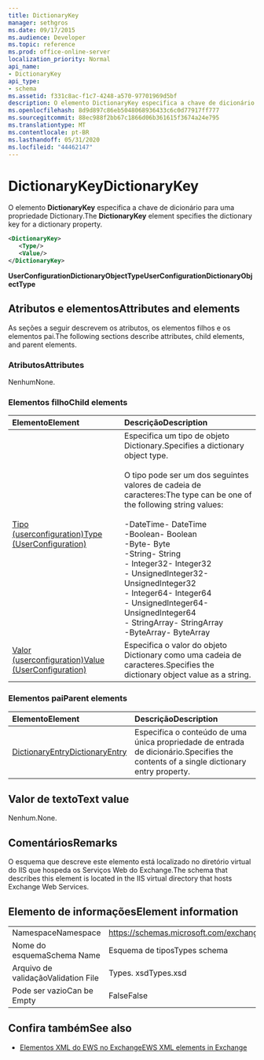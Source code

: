 ```yaml
---
title: DictionaryKey
manager: sethgros
ms.date: 09/17/2015
ms.audience: Developer
ms.topic: reference
ms.prod: office-online-server
localization_priority: Normal
api_name:
- DictionaryKey
api_type:
- schema
ms.assetid: f331c8ac-f1c7-4248-a570-97701969d5bf
description: O elemento DictionaryKey especifica a chave de dicionário para uma propriedade Dictionary.
ms.openlocfilehash: 8d9d897c86eb5048068936433c6c0d77917ff777
ms.sourcegitcommit: 88ec988f2bb67c1866d06b361615f3674a24e795
ms.translationtype: MT
ms.contentlocale: pt-BR
ms.lasthandoff: 05/31/2020
ms.locfileid: "44462147"
---
```

# <a name="dictionarykey"></a><span data-ttu-id="07030-103">DictionaryKey</span><span class="sxs-lookup"><span data-stu-id="07030-103">DictionaryKey</span></span>

<span data-ttu-id="07030-104">O elemento **DictionaryKey** especifica a chave de dicionário para uma propriedade Dictionary.</span><span class="sxs-lookup"><span data-stu-id="07030-104">The **DictionaryKey** element specifies the dictionary key for a dictionary property.</span></span> 
  
```xml
<DictionaryKey>
   <Type/>
   <Value/>
</DictionaryKey>
```

 <span data-ttu-id="07030-105">**UserConfigurationDictionaryObjectType**</span><span class="sxs-lookup"><span data-stu-id="07030-105">**UserConfigurationDictionaryObjectType**</span></span>
## <a name="attributes-and-elements"></a><span data-ttu-id="07030-106">Atributos e elementos</span><span class="sxs-lookup"><span data-stu-id="07030-106">Attributes and elements</span></span>

<span data-ttu-id="07030-107">As seções a seguir descrevem os atributos, os elementos filhos e os elementos pai.</span><span class="sxs-lookup"><span data-stu-id="07030-107">The following sections describe attributes, child elements, and parent elements.</span></span>
  
### <a name="attributes"></a><span data-ttu-id="07030-108">Atributos</span><span class="sxs-lookup"><span data-stu-id="07030-108">Attributes</span></span>

<span data-ttu-id="07030-109">Nenhum</span><span class="sxs-lookup"><span data-stu-id="07030-109">None.</span></span>
  
### <a name="child-elements"></a><span data-ttu-id="07030-110">Elementos filho</span><span class="sxs-lookup"><span data-stu-id="07030-110">Child elements</span></span>

|<span data-ttu-id="07030-111">**Elemento**</span><span class="sxs-lookup"><span data-stu-id="07030-111">**Element**</span></span>|<span data-ttu-id="07030-112">**Descrição**</span><span class="sxs-lookup"><span data-stu-id="07030-112">**Description**</span></span>|
|:-----|:-----|
|[<span data-ttu-id="07030-113">Tipo (userconfiguration)</span><span class="sxs-lookup"><span data-stu-id="07030-113">Type (UserConfiguration)</span></span>](type-userconfiguration.md) <br/> | <span data-ttu-id="07030-114">Especifica um tipo de objeto Dictionary.</span><span class="sxs-lookup"><span data-stu-id="07030-114">Specifies a dictionary object type.</span></span><br/><br/><span data-ttu-id="07030-115">O tipo pode ser um dos seguintes valores de cadeia de caracteres:</span><span class="sxs-lookup"><span data-stu-id="07030-115">The type can be one of the following string values:</span></span><br/><br/><span data-ttu-id="07030-116">-DateTime</span><span class="sxs-lookup"><span data-stu-id="07030-116">-  DateTime</span></span>  <br/><span data-ttu-id="07030-117">-Boolean</span><span class="sxs-lookup"><span data-stu-id="07030-117">-  Boolean</span></span>  <br/><span data-ttu-id="07030-118">-Byte</span><span class="sxs-lookup"><span data-stu-id="07030-118">-  Byte</span></span>  <br/><span data-ttu-id="07030-119">-String</span><span class="sxs-lookup"><span data-stu-id="07030-119">-  String</span></span>  <br/><span data-ttu-id="07030-120">- Integer32</span><span class="sxs-lookup"><span data-stu-id="07030-120">-  Integer32</span></span>  <br/><span data-ttu-id="07030-121">- UnsignedInteger32</span><span class="sxs-lookup"><span data-stu-id="07030-121">-  UnsignedInteger32</span></span>  <br/><span data-ttu-id="07030-122">- Integer64</span><span class="sxs-lookup"><span data-stu-id="07030-122">-  Integer64</span></span>  <br/><span data-ttu-id="07030-123">- UnsignedInteger64</span><span class="sxs-lookup"><span data-stu-id="07030-123">-  UnsignedInteger64</span></span>  <br/><span data-ttu-id="07030-124">- StringArray</span><span class="sxs-lookup"><span data-stu-id="07030-124">-  StringArray</span></span>  <br/><span data-ttu-id="07030-125">-ByteArray</span><span class="sxs-lookup"><span data-stu-id="07030-125">-  ByteArray</span></span>  <br/> |
|[<span data-ttu-id="07030-126">Valor (userconfiguration)</span><span class="sxs-lookup"><span data-stu-id="07030-126">Value (UserConfiguration)</span></span>](value-userconfiguration.md) <br/> |<span data-ttu-id="07030-127">Especifica o valor do objeto Dictionary como uma cadeia de caracteres.</span><span class="sxs-lookup"><span data-stu-id="07030-127">Specifies the dictionary object value as a string.</span></span>  <br/> |
   
### <a name="parent-elements"></a><span data-ttu-id="07030-128">Elementos pai</span><span class="sxs-lookup"><span data-stu-id="07030-128">Parent elements</span></span>

|<span data-ttu-id="07030-129">**Elemento**</span><span class="sxs-lookup"><span data-stu-id="07030-129">**Element**</span></span>|<span data-ttu-id="07030-130">**Descrição**</span><span class="sxs-lookup"><span data-stu-id="07030-130">**Description**</span></span>|
|:-----|:-----|
|[<span data-ttu-id="07030-131">DictionaryEntry</span><span class="sxs-lookup"><span data-stu-id="07030-131">DictionaryEntry</span></span>](dictionaryentry.md) <br/> |<span data-ttu-id="07030-132">Especifica o conteúdo de uma única propriedade de entrada de dicionário.</span><span class="sxs-lookup"><span data-stu-id="07030-132">Specifies the contents of a single dictionary entry property.</span></span>  <br/> |
   
## <a name="text-value"></a><span data-ttu-id="07030-133">Valor de texto</span><span class="sxs-lookup"><span data-stu-id="07030-133">Text value</span></span>

<span data-ttu-id="07030-134">Nenhum.</span><span class="sxs-lookup"><span data-stu-id="07030-134">None.</span></span>
  
## <a name="remarks"></a><span data-ttu-id="07030-135">Comentários</span><span class="sxs-lookup"><span data-stu-id="07030-135">Remarks</span></span>

<span data-ttu-id="07030-136">O esquema que descreve este elemento está localizado no diretório virtual do IIS que hospeda os Serviços Web do Exchange.</span><span class="sxs-lookup"><span data-stu-id="07030-136">The schema that describes this element is located in the IIS virtual directory that hosts Exchange Web Services.</span></span>
  
## <a name="element-information"></a><span data-ttu-id="07030-137">Elemento de informações</span><span class="sxs-lookup"><span data-stu-id="07030-137">Element information</span></span>

|||
|:-----|:-----|
|<span data-ttu-id="07030-138">Namespace</span><span class="sxs-lookup"><span data-stu-id="07030-138">Namespace</span></span>  <br/> |https://schemas.microsoft.com/exchange/services/2006/types  <br/> |
|<span data-ttu-id="07030-139">Nome do esquema</span><span class="sxs-lookup"><span data-stu-id="07030-139">Schema Name</span></span>  <br/> |<span data-ttu-id="07030-140">Esquema de tipos</span><span class="sxs-lookup"><span data-stu-id="07030-140">Types schema</span></span>  <br/> |
|<span data-ttu-id="07030-141">Arquivo de validação</span><span class="sxs-lookup"><span data-stu-id="07030-141">Validation File</span></span>  <br/> |<span data-ttu-id="07030-142">Types. xsd</span><span class="sxs-lookup"><span data-stu-id="07030-142">Types.xsd</span></span>  <br/> |
|<span data-ttu-id="07030-143">Pode ser vazio</span><span class="sxs-lookup"><span data-stu-id="07030-143">Can be Empty</span></span>  <br/> |<span data-ttu-id="07030-144">False</span><span class="sxs-lookup"><span data-stu-id="07030-144">False</span></span>  <br/> |
   
## <a name="see-also"></a><span data-ttu-id="07030-145">Confira também</span><span class="sxs-lookup"><span data-stu-id="07030-145">See also</span></span>

- [<span data-ttu-id="07030-146">Elementos XML do EWS no Exchange</span><span class="sxs-lookup"><span data-stu-id="07030-146">EWS XML elements in Exchange</span></span>](ews-xml-elements-in-exchange.md)

